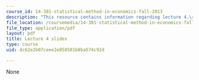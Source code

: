 ```yaml
---
course_id: 14-381-statistical-method-in-economics-fall-2013
description: "This resource contains information regarding lecture 4.\r\n"
file_location: /coursemedia/14-381-statistical-method-in-economics-fall-2013/dc62e2b07ceee2e858501b8ba574c92d_MIT14_381F13_lec4.pdf
file_type: application/pdf
layout: pdf
title: Lecture 4 slides
type: course
uid: dc62e2b07ceee2e858501b8ba574c92d

---
```

None